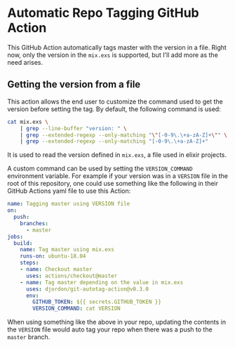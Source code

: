 # Automatic Repo Tagging GitHub Action

This GitHub Action automatically tags master with the version in a file. Right now, only the version in the `mix.exs` is supported, but I'll add more as the need arises.


## Getting the version from a file

This action allows the end user to customize the command used to get the version before setting the tag. By default, the following command is used:
```bash
cat mix.exs \
    | grep --line-buffer "version: " \
    | grep --extended-regexp --only-matching "\"[-0-9\.\+a-zA-Z]+\"" \
    | grep --extended-regexp --only-matching "[-0-9\.\+a-zA-Z]+"
```
It is used to read the version defined in `mix.exs`, a file used in elixir projects. 

A custom command can be used by setting the `VERSION_COMMAND` environment variable. For example if your version was in a `VERSION` file in the root of this repository, one could use something like the following in their GitHub Actions yaml file to use this Action:
```yaml
name: Tagging master using VERSION file
on: 
  push:
    branches:
      - master 
jobs:
  build:
    name: Tag master using mix.exs
    runs-on: ubuntu-18.04    
    steps:
    - name: Checkout master
      uses: actions/checkout@master
    - name: Tag master depending on the value in mix.exs
      uses: djordon/git-autotag-action@v0.3.0
      env:
        GITHUB_TOKEN: ${{ secrets.GITHUB_TOKEN }}
        VERSION_COMMAND: cat VERSION
```
When using something like the above in your repo, updating the contents in the `VERSION` file would auto tag your repo when there was a push to the `master` branch.
